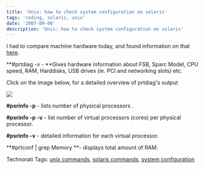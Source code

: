 ```yaml
---
title: 'Unix: how to check system configuration on solaris'
tags: 'coding, solaris, unix'
date: '2007-09-08'
description: 'Unix: how to check system configuration on solaris'
---
```


I had to compare machine hardware today, and found information on that [here][0].

**\#prtdiag -v - **Gives hardware information about FSB, Sparc Model, CPU speed, RAM, Harddisks, USB drives (ie. PCI and networking slots) etc.

Click on the image below, for a detailed overview of prtdiag's output

[![](/images/3177597_b6727fa7f6_m.jpg)][1]

**\#psrinfo -p** - lists number of physical processors .

**\#psrinfo -p -v** - list number of virtual processors (cores) per physical processor.

**\#psrinfo -v** - detailed information for each virtual processor.

**\#prtconf | grep Memory **- displays total amount of RAM.

Technorati Tags: [unix commands][2], [solaris commands][3], [system configuration][4]


[0]: http://esofthub.blogspot.com/2006/10/view-processor-speed-and-ram-size.html
[1]: http://static.zooomr.com/images/3177597_653fa457f3_o.png
[2]: http://technorati.com/tags/unix%20commands
[3]: http://technorati.com/tags/solaris%20commands
[4]: http://technorati.com/tags/system%20configuration
